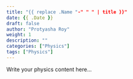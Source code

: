 ```yaml
---
title: "{{ replace .Name "-" " " | title }}"
date: {{ .Date }}
draft: false
author: "Protyasha Roy"
weight: 1
description: ""
categories: ["Physics"]
tags: ["Physics"]
---
```


Write your physics content here...
